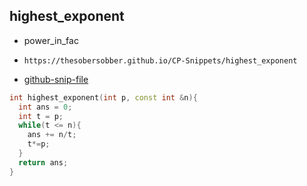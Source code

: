
## highest_exponent

- power_in_fac
- ```
  https://thesobersobber.github.io/CP-Snippets/highest_exponent
  ```
- [github-snip-file](https://github.com/theSoberSobber/CP-Snippets/blob/main/snippets.json#L1547)

```cpp
int highest_exponent(int p, const int &n){
  int ans = 0;
  int t = p;
  while(t <= n){
    ans += n/t;
    t*=p;
  }
  return ans;
}
```
